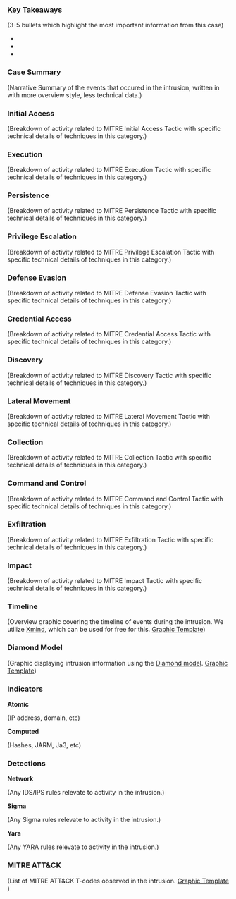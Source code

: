 ### Key Takeaways

(3-5 bullets which highlight the most important information from this case)

-
-
-



### Case Summary

(Narrative Summary of the events that occured in the intrusion, written in with more overview style, less technical data.)



### Initial Access

(Breakdown of activity related to MITRE Initial Access Tactic with specific technical details of techniques in this category.)
 
### Execution

(Breakdown of activity related to MITRE Execution Tactic with specific technical details of techniques in this category.)
 
### Persistence

(Breakdown of activity related to MITRE Persistence Tactic with specific technical details of techniques in this category.)
 
### Privilege Escalation

(Breakdown of activity related to MITRE Privilege Escalation Tactic with specific technical details of techniques in this category.)
 
### Defense Evasion

(Breakdown of activity related to MITRE Defense Evasion Tactic with specific technical details of techniques in this category.)
 
### Credential Access

(Breakdown of activity related to MITRE Credential Access Tactic with specific technical details of techniques in this category.)
 
### Discovery

(Breakdown of activity related to MITRE Discovery Tactic with specific technical details of techniques in this category.)
 
### Lateral Movement

(Breakdown of activity related to MITRE Lateral Movement Tactic with specific technical details of techniques in this category.)
 
### Collection

(Breakdown of activity related to MITRE Collection Tactic with specific technical details of techniques in this category.)
 
### Command and Control

(Breakdown of activity related to MITRE Command and Control Tactic with specific technical details of techniques in this category.)
 
### Exfiltration

(Breakdown of activity related to MITRE Exfiltration Tactic with specific technical details of techniques in this category.)
 
### Impact

(Breakdown of activity related to MITRE Impact Tactic with specific technical details of techniques in this category.)

### Timeline

(Overview graphic covering the timeline of events during the intrusion. We utilize [Xmind](https://xmind.app/download/), which can be used for free for this. [Graphic Template](graphics/Timeline.xmind))

### Diamond Model

(Graphic displaying intrusion information using the [Diamond model](https://www.threatintel.academy/wp-content/uploads/2020/07/diamond_summary.pdf). [Graphic Template](graphics/DiamondModel.xmind))

### Indicators
**Atomic**

(IP address, domain, etc)

**Computed**

(Hashes, JARM, Ja3, etc)


### Detections

**Network**

(Any IDS/IPS rules relevate to activity in the intrusion.)

**Sigma**

(Any Sigma rules relevate to activity in the intrusion.)

**Yara**

(Any YARA rules relevate to activity in the intrusion.)
 
### MITRE ATT&CK

(List of MITRE ATT&CK T-codes observed in the intrusion. [Graphic Template](graphics/MITRE.xmind) )
